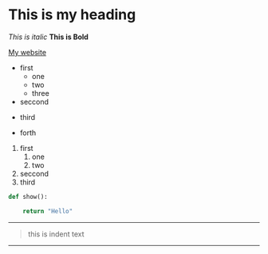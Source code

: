  
# This is my heading

*This is italic* 
__This is Bold__

[My website](https://uniquegamers.ir/, 'Unique Gamers')

+ first
	+ one
	+ two
	+ three
+ seccond
- third
* forth


1. first
	1. one
	1. two
2. seccond
3. third

```python
def show():

	return "Hello"

```

---
> this is indent text
---
